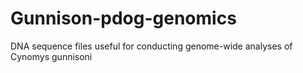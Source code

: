 # Gunnison-pdog-genomics
DNA sequence files useful for conducting genome-wide analyses of Cynomys gunnisoni
